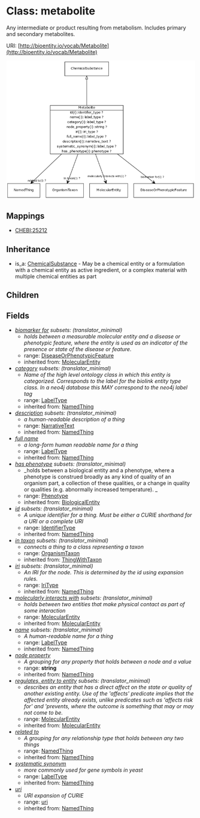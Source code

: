 # Class: metabolite


Any intermediate or product resulting from metabolism. Includes primary and secondary metabolites.

URI: [http://bioentity.io/vocab/Metabolite](http://bioentity.io/vocab/Metabolite)

![img](images/Metabolite.png)
## Mappings

 * [CHEBI:25212](http://purl.obolibrary.org/obo/CHEBI_25212)
## Inheritance

 *  is_a: [ChemicalSubstance](ChemicalSubstance.md) - May be a chemical entity or a formulation with a chemical entity as active ingredient, or a complex material with multiple chemical entities as part
## Children

## Fields

 * _[biomarker for](biomarker_for.md) *subsets*: (translator_minimal)_
    * _holds between a measurable molecular entity and a disease or phenotypic feature, where the entity is used as an indicator of the presence or state of the disease or feature._
    * range: [DiseaseOrPhenotypicFeature](DiseaseOrPhenotypicFeature.md)
    * inherited from: [MolecularEntity](MolecularEntity.md)
 * _[category](category.md) *subsets*: (translator_minimal)_
    * _Name of the high level ontology class in which this entity is categorized. Corresponds to the label for the biolink entity type class. In a neo4j database this MAY correspond to the neo4j label tag_
    * range: [LabelType](LabelType.md)
    * inherited from: [NamedThing](NamedThing.md)
 * _[description](description.md) *subsets*: (translator_minimal)_
    * _a human-readable description of a thing_
    * range: [NarrativeText](NarrativeText.md)
    * inherited from: [NamedThing](NamedThing.md)
 * _[full name](full_name.md)_
    * _a long-form human readable name for a thing_
    * range: [LabelType](LabelType.md)
    * inherited from: [NamedThing](NamedThing.md)
 * _[has phenotype](has_phenotype.md) *subsets*: (translator_minimal)_
    * _holds between a biological entity and a phenotype, where a phenotype is construed broadly as any kind of quality of an organism part, a collection of these qualities, or a change in quality or qualities (e.g. abnormally increased temperature). _
    * range: [Phenotype](Phenotype.md)
    * inherited from: [BiologicalEntity](BiologicalEntity.md)
 * _[id](id.md) *subsets*: (translator_minimal)_
    * _A unique identifier for a thing. Must be either a CURIE shorthand for a URI or a complete URI_
    * range: [IdentifierType](IdentifierType.md)
    * inherited from: [NamedThing](NamedThing.md)
 * _[in taxon](in_taxon.md) *subsets*: (translator_minimal)_
    * _connects a thing to a class representing a taxon_
    * range: [OrganismTaxon](OrganismTaxon.md)
    * inherited from: [ThingWithTaxon](ThingWithTaxon.md)
 * _[iri](iri.md) *subsets*: (translator_minimal)_
    * _An IRI for the node. This is determined by the id using expansion rules._
    * range: [IriType](IriType.md)
    * inherited from: [NamedThing](NamedThing.md)
 * _[molecularly interacts with](molecularly_interacts_with.md) *subsets*: (translator_minimal)_
    * _holds between two entities that make physical contact as part of some interaction_
    * range: [MolecularEntity](MolecularEntity.md)
    * inherited from: [MolecularEntity](MolecularEntity.md)
 * _[name](name.md) *subsets*: (translator_minimal)_
    * _A human-readable name for a thing_
    * range: [LabelType](LabelType.md)
    * inherited from: [NamedThing](NamedThing.md)
 * _[node property](node_property.md)_
    * _A grouping for any property that holds between a node and a value_
    * range: **string**
    * inherited from: [NamedThing](NamedThing.md)
 * _[regulates, entity to entity](regulates_entity_to_entity.md) *subsets*: (translator_minimal)_
    * _describes an entity that has a direct affect on the state or quality of another existing entity. Use of the 'affects' predicate implies that the affected entity already exists, unlike predicates such as 'affects risk for' and 'prevents, where the outcome is something that may or may not come to be._
    * range: [MolecularEntity](MolecularEntity.md)
    * inherited from: [MolecularEntity](MolecularEntity.md)
 * _[related to](related_to.md)_
    * _A grouping for any relationship type that holds between any two things_
    * range: [NamedThing](NamedThing.md)
    * inherited from: [NamedThing](NamedThing.md)
 * _[systematic synonym](systematic_synonym.md)_
    * _more commonly used for gene symbols in yeast_
    * range: [LabelType](LabelType.md)
    * inherited from: [NamedThing](NamedThing.md)
 * _[uri](uri.md)_
    * _URI expansion of CURIE_
    * range: [uri](uri.md)
    * inherited from: [NamedThing](NamedThing.md)
